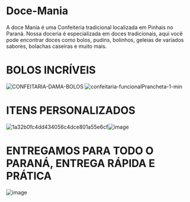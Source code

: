 # Doce-Mania

A doce Mania é uma Confeiteria tradicional localizada em Pinhais no Paraná.
Nossa doceria é especializada em doces tradicionais, aqui você pode encontrar doces como bolos, pudins, bolinhos, geleias de variados sabores, bolachas caseiras e muito mais.

# BOLOS INCRÍVEIS

![CONFEITARIA-DAMA-BOLOS](https://github.com/user-attachments/assets/cfd6b5e3-649b-4325-a2e9-ad9555c0291c) ![confeitaria-funcionalPrancheta-1-min](https://github.com/user-attachments/assets/5b3f58aa-c70c-4ecb-9273-b9834e4e3c1a)

# ITENS PERSONALIZADOS

![1a32b0fc4dd434056c4dce801a55e6cf](https://github.com/user-attachments/assets/760b7850-9ddd-4f35-8433-d3194848095c)![image](https://github.com/user-attachments/assets/c88d3ce4-cc87-4865-968a-3b692a5b4270)

# ENTREGAMOS PARA TODO O PARANÁ, ENTREGA RÁPIDA E PRÁTICA

![image](https://github.com/user-attachments/assets/e165c5a4-ce10-4c40-96a1-a80eed3eb420)


